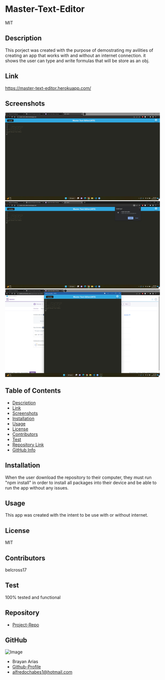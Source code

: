 
  # **Master-Text-Editor**
    
  MIT

  ## Description

  This porject was created with the purpose of demostrating my avilities of creating an app that works with and without an internet connection. it shows the user can type and write formulas that will be store as an obj.

  ## Link

  https://master-text-editor.herokuapp.com/

  ## Screenshots

  ![screenshot](./assets/images/Screenshot%20(18).png)
  ![screenshot](./assets/images/Screenshot%20(19).png)
  ![screenshot](./assets/images/Screenshot%20(20).png)

  ## Table of Contents

  - [Description](#Description)
  - [Link](#Link)
  - [Screenshots](#screenshots)
  - [Installation](#Installation)
  - [Usage](#Usage)
  - [License](#License)
  - [Contributors](#Contributors)
  - [Test](#Test)
  - [Repository Link](#Repository)
  - [GitHub Info](#GitHub)

  ## Installation

  When the user download the repository to their computer, they must run "npm install" in order to install all packages into their device and be able to run the app without any issues.

  ## Usage

  This app was created with the intent to be use with or without internet.

  ## License

  MIT

  ## Contributors

  belcross17

  ## Test

  100% tested and functional

  ## Repository

  - [Project-Repo](https://github.com/belcross17/master-text-editor)

  ## GitHub

  ![Image](https://avatars.githubusercontent.com/u/103907742?v=4)
  - Brayan Arias
  - [Github-Profile](https://github.com/belcross17)
  - alfredochabes1@hotmail.com

